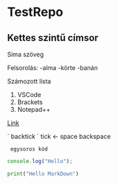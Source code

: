 # TestRepo
## Kettes szintű címsor

Sima szöveg

Felsorolás:
-alma
-körte
-banán

Számozott lista
1. VSCode
2. Brackets
3. Notepad++


[Link](https://acsjszki.hu)

` backtick
´  tick
 <- space
  backspace
  
  ` egysoros kód`
  
  ```javascript
  console.log("Hello");
  ```
  
  ```python
  print("Hello MarkDown")
  ```
